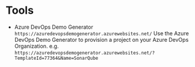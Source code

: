﻿
# Tools

- Azure DevOps Demo Generator `https://azuredevopsdemogenerator.azurewebsites.net/`
  Use the Azure DevOps Demo Generator to provision a project on your Azure DevOps Organization.
  e.g. `https://azuredevopsdemogenerator.azurewebsites.net/?TemplateId=77364&Name=SonarQube`